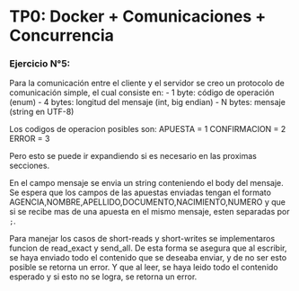 # TP0: Docker + Comunicaciones + Concurrencia

### Ejercicio N°5:

Para la comunicación entre el cliente y el servidor se creo un protocolo de comunicación simple, el cual consiste en:
    - 1 byte: código de operación (enum)
    - 4 bytes: longitud del mensaje (int, big endian)
    - N bytes: mensaje (string en UTF-8)

Los codigos de operacion posibles son:
    APUESTA = 1
    CONFIRMACION = 2
    ERROR = 3

Pero esto se puede ir expandiendo si es necesario en las proximas secciones.

En el campo mensaje se envia un string conteniendo el body del mensaje.
Se espera que los campos de las apuestas enviadas tengan el formato AGENCIA,NOMBRE,APELLIDO,DOCUMENTO,NACIMIENTO,NUMERO y que si se recibe mas de una apuesta en el mismo mensaje, esten separadas por `;`.

Para manejar los casos de short-reads y short-writes se implementaros funcion de read_exact y send_all. 
De esta forma se asegura que al escribir, se haya enviado todo el contenido que se deseaba enviar, y de no ser esto posible se retorna un error. Y que al leer, se haya leido todo el contenido esperado y si esto no se logra, se retorna un error.

